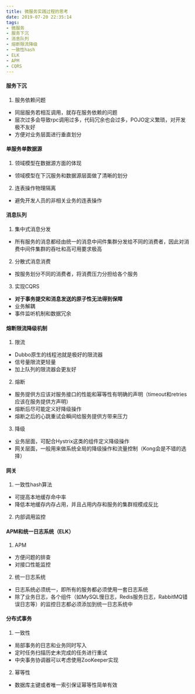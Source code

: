 ```yaml
---
title: 微服务实践过程的思考
date: 2019-07-20 22:35:14
tags:
- 微服务
- 服务下沉
- 消息队列
- 熔断限流降级
- 一致性hash
- ELK
- APM
- CQRS
---
```


#### 服务下沉

1. 服务依赖问题
- 同层服务若相互调用，就存在服务依赖的问题
- 层次过多会导致rpc调用过多，代码冗余也会过多，POJO定义繁琐，对开发极不友好
- 方便对业务层面进行垂直划分

#### 单服务单数据源

1. 领域模型在数据源方面的体现
- 领域模型在下沉服务和数据源层面做了清晰的划分

2. 连表操作物理隔离
- 避免开发人员的非相关业务的连表操作

#### 消息队列

1. 集中式消息分发
- 所有服务的消息都经由统一的消息中间件集群分发给不同的消费者，因此对消费中间件集群的吞吐和高可用要求极高

2. 分散式消息消费
- 按服务划分不同的消费者，将消费压力分担给各个服务

3. 实现CQRS
- **对于事务提交和消息发送的原子性无法得到保障**
- 业务解耦
- 事件监听机制和数据冗余

#### 熔断限流降级机制

1. 限流
- Dubbo原生的线程池就是极好的限流器
- 信号量限流更轻量
- 加上队列的限流器会更友好

2. 熔断
- 服务提供方应该对服务接口的性能和幂等性有明确的声明（timeout和retries应该在服务提供方声明）
- 熔断后尽可能定义好降级操作
- 熔断之后的心跳重试会瞬间给服务提供方带来压力

3. 降级
- 业务层面，可配合Hystrix这类的组件定义降级操作
- 网关层面，一般用来做系统全局的降级操作和流量控制（Kong会是不错的选择）

#### 网关

1. 一致性hash算法
- 可提高本地缓存命中率
- 降低本地缓存内存占用，并且占用内存和服务的集群规模成反比

2. 内部调用监控

#### APM和统一日志系统（ELK）

1. APM
- 方便问题的排查
- 对接口性能监控

2. 统一日志系统
- 日志系统必须统一，即所有的服务都必须使用一套日志系统
- 除了业务日志，各个组件（如MySQL慢日志，Redis服务日志，RabbitMQ错误日志等）的监控日志都必须添加到统一日志系统中

#### 分布式事务

1. 一致性
- 局部事务的日志和业务同时写入
- 定时任务扫描历史未完成的任务进行重试
- 中央事务协调器可以考虑使用ZooKeeper实现

2. 幂等性
- 数据库主键或者唯一索引保证幂等性简单有效